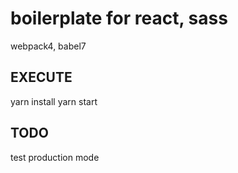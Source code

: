 # boilerplate for react, sass
webpack4, babel7

## EXECUTE
yarn install
yarn start

## TODO
test production mode
